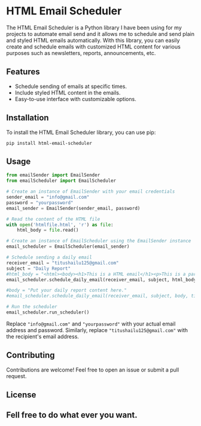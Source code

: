 # HTML Email Scheduler

The HTML Email Scheduler is a Python library I have been using for my projects to automate email send and it allows me to schedule and send plain and styled HTML emails automatically. With this library, you can easily create and schedule emails with customized HTML content for various purposes such as newsletters, reports, announcements, etc.

## Features

- Schedule sending of emails at specific times.
- Include styled HTML content in the emails.
- Easy-to-use interface with customizable options.

## Installation

To install the HTML Email Scheduler library, you can use pip:

```
pip install html-email-scheduler
```

## Usage

```python
from emailSender import EmailSender
from emailScheduler import EmailScheduler

# Create an instance of EmailSender with your email credentials
sender_email = "info@gmail.com"
password = "yourpassword"
email_sender = EmailSender(sender_email, password)

# Read the content of the HTML file
with open('htmlfile.html', 'r') as file:
    html_body = file.read()

# Create an instance of EmailScheduler using the EmailSender instance
email_scheduler = EmailScheduler(email_sender)

# Schedule sending a daily email
receiver_email = "titushailu125@gmail.com"
subject = "Daily Report"
#html_body = "<html><body><h1>This is a HTML email</h1><p>This is a paragraph</p></body></html>"
email_scheduler.schedule_daily_email(receiver_email, subject, html_body, is_html=True, time='01:00')

#body = "Put your daily report content here."
#email_scheduler.schedule_daily_email(receiver_email, subject, body, time='00:22')

# Run the scheduler
email_scheduler.run_scheduler()
```

Replace `"info@gmail.com"` and `"yourpassword"` with your actual email address and password. Similarly, replace `"titushailu125@gmail.com"` with the recipient's email address.

## Contributing

Contributions are welcome! Feel free to open an issue or submit a pull request.

## License
Fell free to do what ever you want.
---

